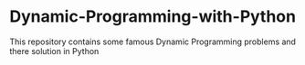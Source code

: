 # Dynamic-Programming-with-Python
This repository contains some famous Dynamic Programming problems and there solution in Python
